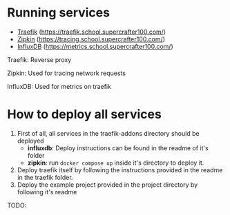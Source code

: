 # Running services

- [Traefik](https://traefik.school.supercrafter100.com/) (https://traefik.school.supercrafter100.com/)
- [Zipkin](https://tracing.school.supercrafter100.com/) (https://tracing.school.supercrafter100.com/)
- [InfluxDB](https://metrics.school.supercrafter100.com/) (https://metrics.school.supercrafter100.com/)

Traefik: Reverse proxy

Zipkin: Used for tracing network requests

InfluxDB: Used for metrics on traefik

# How to deploy all services

1. First of all, all services in the traefik-addons directory should be deployed
    - **influxdb**: Deploy instructions can be found in the readme of it's folder
    - **zipkin**: run `docker compose up` inside it's directory to deploy it.
2. Deploy traefik itself by following the instructions provided in the readme in the traefik folder.
3. Deploy the example project provided in the project directory by following it's readme

TODO:
